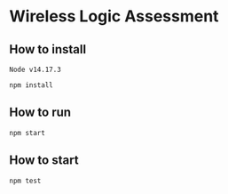 # Wireless Logic Assessment

## How to install 
`Node v14.17.3`

    npm install

## How to run
    npm start

## How to start
    npm test